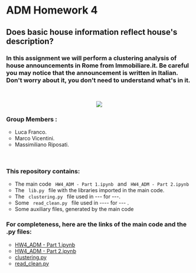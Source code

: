 <H1>ADM Homework 4</H1> 
<H2>Does basic house information reflect house's description?</H2>

<H3> In this assignment we will perform a clustering analysis of house announcements in Rome from Immobiliare.it. Be careful you may notice that the announcement is written in Italian. Don't worry about it, you don't need to understand what's in it. </H3>
<br>
<p align="center">
<img src="https://camo.githubusercontent.com/9d32e19e82363aa589d84bf720de44c2968b2eb9/68747470733a2f2f646972656374696f6e7363752e6f72672f77702d636f6e74656e742f75706c6f6164732f323031382f30382f63617368666f72686f6d652e706e67">
</p>

<H3>Group Members :</H3>
  <ul>
    <li type="circle">Luca Franco.</li>
    <li type="circle">Marco Vicentini.</li>
    <li type="circle">Massimiliano Riposati.</li>
  </ul>
<br>
<H3>This repository contains:</H3>
  <ul>
  <li type="circle">The main code <code> HW4_ADM - Part 1.ipynb </code> and <code> HW4_ADM - Part 2.ipynb </code></li>
  <li type="circle">The <code> lib.py </code> file with the libraries imported in the main code.</li>
  <li type="circle">The <code> clustering.py </code> file used in --- for ---.</li>
  <li type="circle">Some <code> read_clean.py </code> file used in ---- for --- .</li>
  <li type="circle">Some auxiliary files, generated by the main code</li>
  </ul>
  
<H3>For completeness, here are the links of the main code and the .py files:</H3>
 
 <ul>
  <li type="circle">
    <a href="https://github.com/maxriposati/ADM-HW4/blob/master/HW4_ADM%20-%20Part%201.ipynb"
       rel="noopener" target="_blank">HW4_ADM - Part 1.ipynb</a>
  </li>
  <li type="circle">
    <a href="https://github.com/maxriposati/ADM-HW4/blob/master/HW4_ADM%20-%20Part%202.ipynb"
       rel="noopener" target="_blank">HW4_ADM - Part 2.ipynb</a>
  </li>
  <li type="circle">
    <a href="https://github.com/maxriposati/ADM-HW4/blob/master/clustering.py" rel="noopener" target="_blank">clustering.py</a>    
  </li>
  <li type="circle">
    <a href="https://github.com/maxriposati/ADM-HW4/blob/master/read_clean.py" rel="noopener" target="_blank">read_clean.py</a>
  </li>

 </ul>
